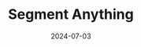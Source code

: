 ---
layout: seminar-post
title: "Segment Anything"
subtitle: ''
categories:
    - "Computer Vision"
tags: [Image-Segmentation]
date: 2024-07-03
pdf_url: 'https://drive.google.com/file/d/1DkG0NKklu4Q5jdMDXuJXP1nk1KqslO_y/preview'
---